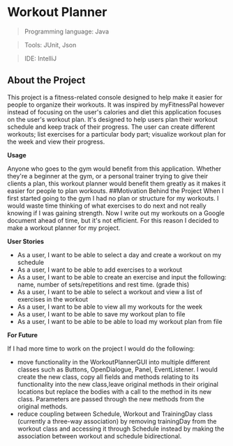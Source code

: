 # Workout Planner
> Programming language: Java

> Tools: JUnit, Json

> IDE: IntelliJ

## About the Project

This project is a fitness-related console designed to help make it easier for people to organize their workouts. It was inspired by myFitnessPal however instead of focusing on the user's calories and diet this application focuses on the user's workout plan. It's designed to help users plan their workout schedule and keep track of their progress. The user can create different workouts; list exercises for a particular body part; visualize workout plan for the week and view their progress.




**Usage**

Anyone who goes to the gym would benefit from this application. Whether they're a beginner at the gym, or a personal trainer trying to give their clients a plan, this workout planner would benefit them greatly as it makes it easier for people to plan workouts.
##Motivation Behind the Project
When I first started going to the gym I had no plan or structure for my workouts. I would waste time thinking of what exercises to do next and not really knowing if I was gaining strength. Now I write out my workouts on a Google document ahead of time, but it's not efficient. For this reason I decided to make a workout planner for my project.

**User Stories**

- As a user, I want to be able to select a day and create a workout on my schedule
- As a user, I want to be able to add exercises to a workout
- As a user, I want to be able to create an exercise and input the following: name, number of sets/repetitions and rest time. (grade this)
- As a user, I want to be able to select a workout and view a list of exercises in the workout
- As a user, I want to be able to view all my workouts for the week
- As a user, I want to be able to save my workout plan to file
- As a user, I want to be able to be able to load my workout plan from file
 

**For Future**

If I had more time to work on the project I would do the following:
- move functionality in the WorkoutPlannerGUI into multiple different classes such as  Buttons, OpenDialogue, 
Panel, EventListener. I would create the new class, copy all fields and methods relating to its functionality
 into the new class,leave original methods in their original locations but replace the bodies with a call to the method in
its new class. Parameters are passed through the new methods from the original methods.
- reduce coupling between Schedule, Workout and TrainingDay class (currently a three-way association) by removing
trainingDay from the workout class and accessing it through Schedule instead by making the association between workout
and schedule bidirectional.
